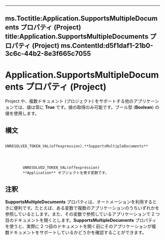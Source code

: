 

---
ms.Toctitle:Application.SupportsMultipleDocuments プロパティ (Project)
title:Application.SupportsMultipleDocuments プロパティ (Project)
ms.ContentId:d5f1daf1-21b0-3c6c-44b2-8e3f665c7055
---
# Application.SupportsMultipleDocuments プロパティ (Project)




Project や、複数ドキュメント (プロジェクト) をサポートする他のアプリケーションでは、値は常に **True** です。値の取得のみ可能です。ブール型 (**Boolean**) の値を使用します。

## 構文

            UNRESOLVED_TOKEN_VAL(offexpression).**SupportsMultipleDocuments**




            UNRESOLVED_TOKEN_VAL(offexpression)
            **Application** オブジェクトを表す変数です。



## 注釈
**SupportsMultipleDocuments** プロパティは、オートメーションを利用するときに便利です。たとえば、ある変数で複数のアプリケーションのうちいずれかを参照しているとします。また、その変数で参照しているアプリケーションで 2 つ目のドキュメントを開くとします。**SupportsMultipleDocuments** プロパティを使うと、実際に 2 つ目のドキュメントを開く前にそのアプリケーションが複数ドキュメントをサポートしているかどうかを確認することができます。




